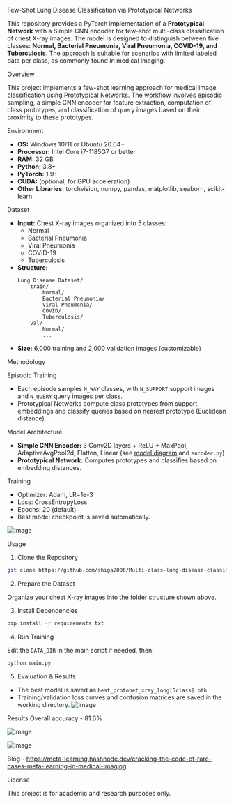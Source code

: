 Few-Shot Lung Disease Classification via Prototypical Networks

This repository provides a PyTorch implementation of a **Prototypical Network** with a Simple CNN encoder for few-shot multi-class classification of chest X-ray images. The model is designed to distinguish between five classes: **Normal, Bacterial Pneumonia, Viral Pneumonia, COVID-19, and Tuberculosis**. The approach is suitable for scenarios with limited labeled data per class, as commonly found in medical imaging.

Overview

This project implements a few-shot learning approach for medical image classification using Prototypical Networks. The workflow involves episodic sampling, a simple CNN encoder for feature extraction, computation of class prototypes, and classification of query images based on their proximity to these prototypes.


Environment

- **OS:** Windows 10/11 or Ubuntu 20.04+
- **Processor:** Intel Core i7-1185G7 or better
- **RAM:** 32 GB
- **Python:** 3.8+
- **PyTorch:** 1.9+
- **CUDA:** (optional, for GPU acceleration)
- **Other Libraries:** torchvision, numpy, pandas, matplotlib, seaborn, scikit-learn

Dataset

- **Input:** Chest X-ray images organized into 5 classes:
    - Normal
    - Bacterial Pneumonia
    - Viral Pneumonia
    - COVID-19
    - Tuberculosis
- **Structure:**  
    ```
    Lung Disease Dataset/
        train/
            Normal/
            Bacterial Pneumonia/
            Viral Pneumonia/
            COVID/
            Tuberculosis/
        val/
            Normal/
            ...
- **Size:** 6,000 training and 2,000 validation images (customizable)

Methodology

Episodic Training

- Each episode samples `N_WAY` classes, with `N_SUPPORT` support images and `N_QUERY` query images per class.
- Prototypical Networks compute class prototypes from support embeddings and classify queries based on nearest prototype (Euclidean distance).

Model Architecture

- **Simple CNN Encoder:** 3 Conv2D layers + ReLU + MaxPool, AdaptiveAvgPool2d, Flatten, Linear (see [model diagram](#) and `encoder.py`)
- **Prototypical Network:** Computes prototypes and classifies based on embedding distances.

Training

- Optimizer: Adam, LR=1e-3
- Loss: CrossEntropyLoss
- Epochs: 20 (default)
- Best model checkpoint is saved automatically.

![image](https://github.com/user-attachments/assets/20126b84-cc3e-42a7-a457-0d335b2667dc)

Usage

1. Clone the Repository

```bash
git clone https://github.com/shiga2006/Multi-class-lung-disease-classification
```

2. Prepare the Dataset

Organize your chest X-ray images into the folder structure shown above.

3. Install Dependencies

```bash
pip install -r requirements.txt
```

4. Run Training

Edit the `DATA_DIR` in the main script if needed, then:

```bash
python main.py
```

5. Evaluation & Results

- The best model is saved as `best_protonet_xray_long[5class].pth`
- Training/validation loss curves and confusion matrices are saved in the working directory.
![image](https://github.com/user-attachments/assets/b3028cb3-f7ae-4e26-81cb-b9c9bd6eb7b3)



Results
Overall accuracy - 81.6%

![image](https://github.com/user-attachments/assets/a2a684c8-9152-48e3-b63d-3b9f6ef8d7c8)

![image](https://github.com/user-attachments/assets/5dc6b90b-415b-4a33-b101-ab87612782b4)



Blog - https://meta-learning.hashnode.dev/cracking-the-code-of-rare-cases-meta-learning-in-medical-imaging

License

This project is for academic and research purposes only.
